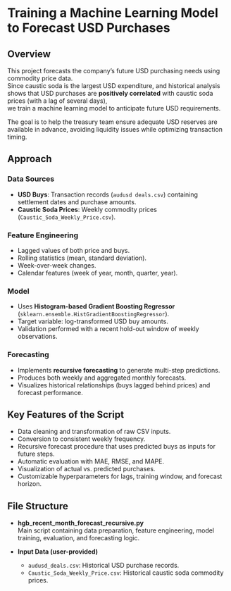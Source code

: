 # Training a Machine Learning Model to Forecast USD Purchases  

## Overview  
This project forecasts the company’s future USD purchasing needs using commodity price data.  
Since caustic soda is the largest USD expenditure, and historical analysis shows that USD purchases are **positively correlated** with caustic soda prices (with a lag of several days),  
we train a machine learning model to anticipate future USD requirements.  

The goal is to help the treasury team ensure adequate USD reserves are available in advance, avoiding liquidity issues while optimizing transaction timing.  

## Approach  

### Data Sources  
- **USD Buys**: Transaction records (`audusd deals.csv`) containing settlement dates and purchase amounts.  
- **Caustic Soda Prices**: Weekly commodity prices (`Caustic_Soda_Weekly_Price.csv`).  

### Feature Engineering  
- Lagged values of both price and buys.  
- Rolling statistics (mean, standard deviation).  
- Week-over-week changes.  
- Calendar features (week of year, month, quarter, year).  

### Model  
- Uses **Histogram-based Gradient Boosting Regressor** (`sklearn.ensemble.HistGradientBoostingRegressor`).  
- Target variable: log-transformed USD buy amounts.  
- Validation performed with a recent hold-out window of weekly observations.  

### Forecasting  
- Implements **recursive forecasting** to generate multi-step predictions.  
- Produces both weekly and aggregated monthly forecasts.  
- Visualizes historical relationships (buys lagged behind prices) and forecast performance.  

## Key Features of the Script  
- Data cleaning and transformation of raw CSV inputs.  
- Conversion to consistent weekly frequency.  
- Recursive forecast procedure that uses predicted buys as inputs for future steps.  
- Automatic evaluation with MAE, RMSE, and MAPE.  
- Visualization of actual vs. predicted purchases.  
- Customizable hyperparameters for lags, training window, and forecast horizon.  

## File Structure  
- **hgb_recent_month_forecast_recursive.py**  
  Main script containing data preparation, feature engineering, model training, evaluation, and forecasting logic.  

- **Input Data (user-provided)**  
  - `audusd_deals.csv`: Historical USD purchase records.  
  - `Caustic_Soda_Weekly_Price.csv`: Historical caustic soda commodity prices.  

